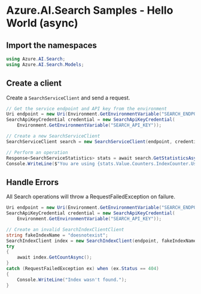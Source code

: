 # Azure.AI.Search Samples - Hello World (async)

## Import the namespaces
```C# Snippet:Azure_AI_Search_Tests_Samples_Namespaces
using Azure.AI.Search;
using Azure.AI.Search.Models;
```

## Create a client
Create a `SearchServiceClient` and send a request.
```C# Snippet:Azure_AI_Search_Tests_Samples_CreateClientAsync
// Get the service endpoint and API key from the environment
Uri endpoint = new Uri(Environment.GetEnvironmentVariable("SEARCH_ENDPOINT"));
SearchApiKeyCredential credential = new SearchApiKeyCredential(
    Environment.GetEnvironmentVariable("SEARCH_API_KEY"));

// Create a new SearchServiceClient
SearchServiceClient search = new SearchServiceClient(endpoint, credential);

// Perform an operation
Response<SearchServiceStatistics> stats = await search.GetStatisticsAsync();
Console.WriteLine($"You are using {stats.Value.Counters.IndexCounter.Usage} indexes.");
```

## Handle Errors
All Search operations will throw a RequestFailedException on failure.
```C# Snippet:Azure_AI_Search_Tests_Samples_HandleErrorsAsync
Uri endpoint = new Uri(Environment.GetEnvironmentVariable("SEARCH_ENDPOINT"));
SearchApiKeyCredential credential = new SearchApiKeyCredential(
    Environment.GetEnvironmentVariable("SEARCH_API_KEY"));

// Create an invalid SearchIndexClientClient
string fakeIndexName = "doesnotexist";
SearchIndexClient index = new SearchIndexClient(endpoint, fakeIndexName, credential);
try
{
    await index.GetCountAsync();
}
catch (RequestFailedException ex) when (ex.Status == 404)
{
    Console.WriteLine("Index wasn't found.");
}
```